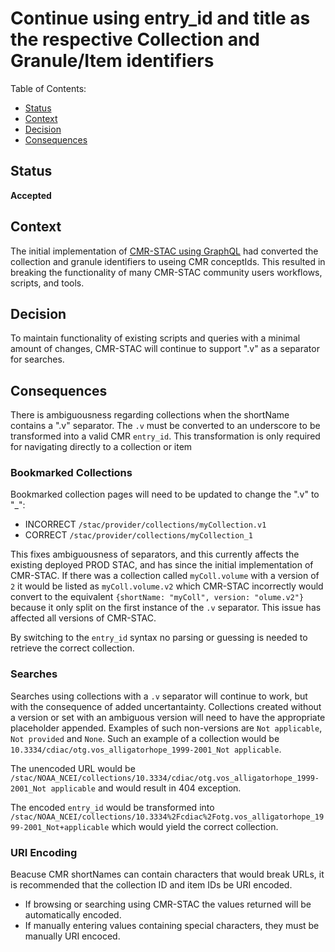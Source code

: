# Continue using entry_id and title as the respective Collection and Granule/Item identifiers

Table of Contents:

* [Status](#status)
* [Context](#context)
* [Decision](#decision)
* [Consequences](#consequences)

## Status

__Accepted__

## Context

The initial implementation of [CMR-STAC using GraphQL](./adr-20221201-graphql-backend.md "graphql-backend") had converted the collection and granule identifiers to useing CMR conceptIds. This resulted in breaking the functionality of many CMR-STAC community users workflows, scripts, and tools.

## Decision

To maintain functionality of existing scripts and queries with a minimal amount of changes, CMR-STAC will continue to support ".v" as a separator for searches.

## Consequences

There is ambiguousness regarding collections when the shortName contains a ".v" separator. The `.v` must be converted to an underscore to be transformed into a valid CMR `entry_id`. This transformation is only required for navigating directly to a collection or item

### Bookmarked Collections

Bookmarked collection pages will need to be updated to change the ".v" to "_":

* INCORRECT `/stac/provider/collections/myCollection.v1`
* CORRECT   `/stac/provider/collections/myCollection_1`

This fixes ambiguousness of separators, and this currently affects the existing deployed PROD STAC, and has since the initial implementation of CMR-STAC. If there was a collection called `myColl.volume` with a version of `2` it would be listed as `myColl.volume.v2` which CMR-STAC incorrectly would convert to the equivalent `{shortName: "myColl", version: "olume.v2"}` because it only split on the first instance of the `.v` separator. This issue has affected all versions of CMR-STAC.

By switching to the `entry_id` syntax no parsing or guessing is needed to retrieve the correct collection.

### Searches
Searches using collections with a `.v` separator will continue to work, but with the consequence of added uncertantainty.
Collections created without a version or set with an ambiguous version will need to have the appropriate placeholder appended. Examples of such non-versions are  `Not applicable`, `Not provided` and `None`.
Such an example of a collection would be `10.3334/cdiac/otg.vos_alligatorhope_1999-2001_Not applicable`.

The unencoded URL would be `/stac/NOAA_NCEI/collections/10.3334/cdiac/otg.vos_alligatorhope_1999-2001_Not applicable` and would result in 404 exception.

The encoded `entry_id` would be transformed into `/stac/NOAA_NCEI/collections/10.3334%2Fcdiac%2Fotg.vos_alligatorhope_1999-2001_Not+applicable` which would yield the correct collection.

### URI Encoding
Beacuse CMR shortNames can contain characters that would break URLs, it is recommended that the collection ID and item IDs be URI encoded.
* If browsing or searching using CMR-STAC the values returned will be automatically encoded.
* If manually entering values containing special characters, they must be manually URI encoced. 
